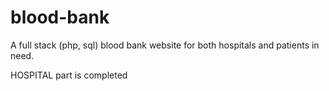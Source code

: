 # blood-bank
A full stack (php, sql) blood bank website for both hospitals and patients in need.

HOSPITAL part is completed
